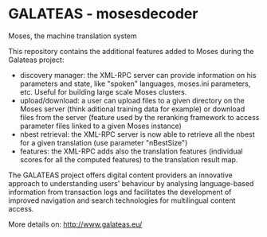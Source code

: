 GALATEAS - mosesdecoder
============

Moses, the machine translation system

This repository contains the additional features added to Moses during the Galateas project:
- discovery manager: the XML-RPC server can provide information on his parameters and state, like "spoken" languages, moses.ini parameters, etc. Useful for building large scale Moses clusters.
- upload/download: a user can upload files to a given directory on the Moses server (think aditional training data for example) or download files from the server (feature used by the reranking framework to access parameter files linked to a given Moses instance)
- nbest retrieval: the XML-RPC server is now able to retrieve all the nbest for a given translation (use parameter "nBestSize")
- features: the XML-RPC adds also the translation features (individual scores for all the computed features) to the translation result map.

The GALATEAS project offers digital content providers an innovative approach to understanding users' behaviour by analysing language-based information from transaction logs and facilitates the development of improved navigation and search technologies for multilingual content access.

More details on: http://www.galateas.eu/
